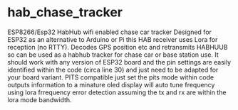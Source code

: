 # hab_chase_tracker
ESP8266/Esp32 HabHub wifi enabled chase car tracker 
Designed for ESP32 as an alternative to Arduino or Pi this HAB receiver uses Lora for reception (no RTTY). Decodes GPS position etc and retransmits HABHUUB so can be used as a habhub tracker for chase car or base station use. 
It should work with any version of ESP32 board and the pin settings are easily identified within the code (circa line 30) and just need to be adapted for your board variant.
PITS compatible just set the pits mode within code 
outputs information to a minature oled display
will auto tune frequency using lora frrequency error detection assuming the tx and rx are within the lora mode bandwidth. 

